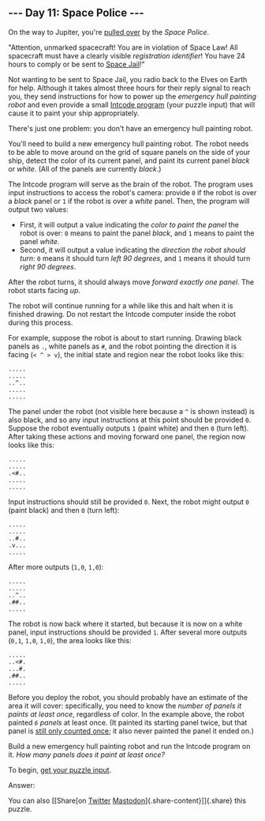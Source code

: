 --- Day 11: Space Police ---
----------------------------

On the way to Jupiter, you're [pulled
over](https://www.youtube.com/watch?v=KwY28rpyKDE) by the *Space
Police*.

"Attention, unmarked spacecraft! You are in violation of Space Law! All
spacecraft must have a clearly visible *registration identifier*! You
have 24 hours to comply or be sent to [Space
Jail](https://www.youtube.com/watch?v=BVn1oQL9sWg&t=5)!"

Not wanting to be sent to Space Jail, you radio back to the Elves on
Earth for help. Although it takes almost three hours for their reply
signal to reach you, they send instructions for how to power up the
*emergency hull painting robot* and even provide a small [Intcode
program](9) (your puzzle input) that will cause it to paint your ship
appropriately.

There's just one problem: you don't have an emergency hull painting
robot.

You'll need to build a new emergency hull painting robot. The robot
needs to be able to move around on the grid of square panels on the side
of your ship, detect the color of its current panel, and paint its
current panel *black* or *white*. (All of the panels are currently
*black*.)

The Intcode program will serve as the brain of the robot. The program
uses input instructions to access the robot's camera: provide `0` if the
robot is over a *black* panel or `1` if the robot is over a *white*
panel. Then, the program will output two values:

-   First, it will output a value indicating the *color to paint the
    panel* the robot is over: `0` means to paint the panel *black*, and
    `1` means to paint the panel *white*.
-   Second, it will output a value indicating the *direction the robot
    should turn*: `0` means it should turn *left 90 degrees*, and `1`
    means it should turn *right 90 degrees*.

After the robot turns, it should always move *forward exactly one
panel*. The robot starts facing *up*.

The robot will continue running for a while like this and halt when it
is finished drawing. Do not restart the Intcode computer inside the
robot during this process.

For example, suppose the robot is about to start running. Drawing black
panels as `.`, white panels as `#`, and the robot pointing the direction
it is facing (`< ^ > v`), the initial state and region near the robot
looks like this:

    .....
    .....
    ..^..
    .....
    .....

The panel under the robot (not visible here because a `^` is shown
instead) is also black, and so any input instructions at this point
should be provided `0`. Suppose the robot eventually outputs `1` (paint
white) and then `0` (turn left). After taking these actions and moving
forward one panel, the region now looks like this:

    .....
    .....
    .<#..
    .....
    .....

Input instructions should still be provided `0`. Next, the robot might
output `0` (paint black) and then `0` (turn left):

    .....
    .....
    ..#..
    .v...
    .....

After more outputs (`1,0`, `1,0`):

    .....
    .....
    ..^..
    .##..
    .....

The robot is now back where it started, but because it is now on a white
panel, input instructions should be provided `1`. After several more
outputs (`0,1`, `1,0`, `1,0`), the area looks like this:

    .....
    ..<#.
    ...#.
    .##..
    .....

Before you deploy the robot, you should probably have an estimate of the
area it will cover: specifically, you need to know the *number of panels
it paints at least once*, regardless of color. In the example above, the
robot painted *`6` panels* at least once. (It painted its starting panel
twice, but that panel is [still only counted
once](https://www.youtube.com/watch?v=KjsSvjA5TuE); it also never
painted the panel it ended on.)

Build a new emergency hull painting robot and run the Intcode program on
it. *How many panels does it paint at least once?*

To begin, [get your puzzle input](11/input).

Answer:

You can also [\[Share[on
[Twitter](https://twitter.com/intent/tweet?text=%22Space+Police%22+%2D+Day+11+%2D+Advent+of+Code+2019&url=https%3A%2F%2Fadventofcode%2Ecom%2F2019%2Fday%2F11&related=ericwastl&hashtags=AdventOfCode)
[Mastodon](javascript:void(0);)]{.share-content}\]]{.share} this puzzle.
